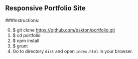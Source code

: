 ## Responsive Portfolio Site ##

###Instructions:

0. $ git clone https://github.com/bskton/portfolio.git
1. $ cd portfolio
2. $ npm install
3. $ grunt
4. Go to directory `dist` and open `index.html` in your browser.